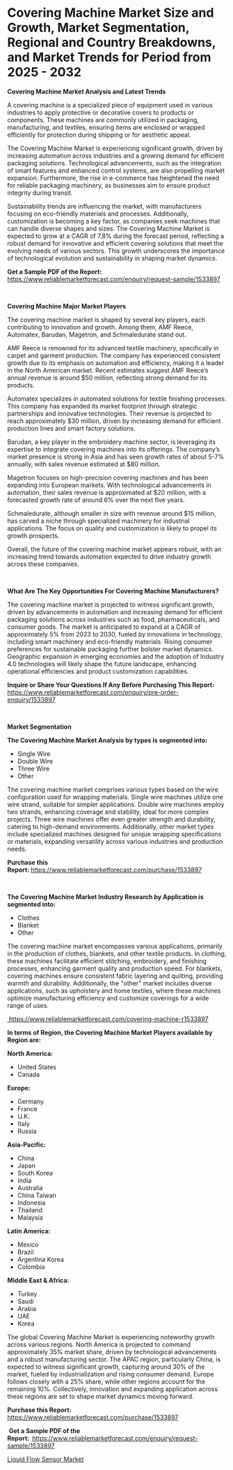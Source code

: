 <p><h1>Covering Machine Market Size and Growth, Market Segmentation, Regional and Country Breakdowns, and Market Trends for Period from 2025 -  2032</h1></p><p><strong>Covering Machine Market Analysis and Latest Trends</strong></p>
<p><p>A covering machine is a specialized piece of equipment used in various industries to apply protective or decorative covers to products or components. These machines are commonly utilized in packaging, manufacturing, and textiles, ensuring items are enclosed or wrapped efficiently for protection during shipping or for aesthetic appeal. </p><p>The Covering Machine Market is experiencing significant growth, driven by increasing automation across industries and a growing demand for efficient packaging solutions. Technological advancements, such as the integration of smart features and enhanced control systems, are also propelling market expansion. Furthermore, the rise in e-commerce has heightened the need for reliable packaging machinery, as businesses aim to ensure product integrity during transit.</p><p>Sustainability trends are influencing the market, with manufacturers focusing on eco-friendly materials and processes. Additionally, customization is becoming a key factor, as companies seek machines that can handle diverse shapes and sizes. The Covering Machine Market is expected to grow at a CAGR of 7.8% during the forecast period, reflecting a robust demand for innovative and efficient covering solutions that meet the evolving needs of various sectors. This growth underscores the importance of technological evolution and sustainability in shaping market dynamics.</p></p>
<p><strong>Get a Sample PDF of the Report:&nbsp;</strong> <a href="https://www.reliablemarketforecast.com/enquiry/request-sample/1533897?utm_campaign=1833&utm_medium=2&utm_source=Github&utm_content=ia&utm_term=17022025&utm_id=covering-machine">https://www.reliablemarketforecast.com/enquiry/request-sample/1533897</a></p>
<p>&nbsp;</p>
<p><strong>Covering Machine Major Market Players</strong></p>
<p><p>The covering machine market is shaped by several key players, each contributing to innovation and growth. Among them, AMF Reece, Automatex, Barudan, Magetron, and Schmaledurate stand out.</p><p>AMF Reece is renowned for its advanced textile machinery, specifically in carpet and garment production. The company has experienced consistent growth due to its emphasis on automation and efficiency, making it a leader in the North American market. Recent estimates suggest AMF Reece’s annual revenue is around $50 million, reflecting strong demand for its products.</p><p>Automatex specializes in automated solutions for textile finishing processes. This company has expanded its market footprint through strategic partnerships and innovative technologies. Their revenue is projected to reach approximately $30 million, driven by increasing demand for efficient production lines and smart factory solutions.</p><p>Barudan, a key player in the embroidery machine sector, is leveraging its expertise to integrate covering machines into its offerings. The company’s market presence is strong in Asia and has seen growth rates of about 5-7% annually, with sales revenue estimated at $80 million.</p><p>Magetron focuses on high-precision covering machines and has been expanding into European markets. With technological advancements in automation, their sales revenue is approximated at $20 million, with a forecasted growth rate of around 6% over the next five years.</p><p>Schmaledurate, although smaller in size with revenue around $15 million, has carved a niche through specialized machinery for industrial applications. The focus on quality and customization is likely to propel its growth prospects.</p><p>Overall, the future of the covering machine market appears robust, with an increasing trend towards automation expected to drive industry growth across these companies.</p></p>
<p>&nbsp;</p>
<p><strong>What Are The Key Opportunities For Covering Machine Manufacturers?</strong></p>
<p><p>The covering machine market is projected to witness significant growth, driven by advancements in automation and increasing demand for efficient packaging solutions across industries such as food, pharmaceuticals, and consumer goods. The market is anticipated to expand at a CAGR of approximately 5% from 2023 to 2030, fueled by innovations in technology, including smart machinery and eco-friendly materials. Rising consumer preferences for sustainable packaging further bolster market dynamics. Geographic expansion in emerging economies and the adoption of Industry 4.0 technologies will likely shape the future landscape, enhancing operational efficiencies and product customization capabilities.</p></p>
<p><strong>Inquire or Share Your Questions If Any Before Purchasing This Report:</strong> <a href="https://www.reliablemarketforecast.com/enquiry/pre-order-enquiry/1533897?utm_campaign=1833&utm_medium=2&utm_source=Github&utm_content=ia&utm_term=17022025&utm_id=covering-machine">https://www.reliablemarketforecast.com/enquiry/pre-order-enquiry/1533897</a></p>
<p>&nbsp;</p>
<p><strong>Market Segmentation</strong></p>
<p><strong>The Covering Machine Market Analysis by types is segmented into:</strong></p>
<p><ul><li>Single Wire</li><li>Double Wire</li><li>Three Wire</li><li>Other</li></ul></p>
<p><p>The covering machine market comprises various types based on the wire configuration used for wrapping materials. Single wire machines utilize one wire strand, suitable for simpler applications. Double wire machines employ two strands, enhancing coverage and stability, ideal for more complex projects. Three wire machines offer even greater strength and durability, catering to high-demand environments. Additionally, other market types include specialized machines designed for unique wrapping specifications or materials, expanding versatility across various industries and production needs.</p></p>
<p><strong>Purchase this Report:&nbsp;</strong><a href="https://www.reliablemarketforecast.com/purchase/1533897?utm_campaign=1833&utm_medium=2&utm_source=Github&utm_content=ia&utm_term=17022025&utm_id=covering-machine">https://www.reliablemarketforecast.com/purchase/1533897</a></p>
<p>&nbsp;</p>
<p><strong>The Covering Machine Market Industry Research by Application is segmented into:</strong></p>
<p><ul><li>Clothes</li><li>Blanket</li><li>Other</li></ul></p>
<p><p>The covering machine market encompasses various applications, primarily in the production of clothes, blankets, and other textile products. In clothing, these machines facilitate efficient stitching, embroidery, and finishing processes, enhancing garment quality and production speed. For blankets, covering machines ensure consistent fabric layering and quilting, providing warmth and durability. Additionally, the "other" market includes diverse applications, such as upholstery and home textiles, where these machines optimize manufacturing efficiency and customize coverings for a wide range of uses.</p></p>
<p><a href="https://www.reliablemarketforecast.com/covering-machine-r1533897?utm_campaign=1833&utm_medium=2&utm_source=Github&utm_content=ia&utm_term=17022025&utm_id=covering-machine">&nbsp;https://www.reliablemarketforecast.com/covering-machine-r1533897</a></p>
<p><strong>In terms of Region, the Covering Machine Market Players available by Region are:</strong></p>
<p>
    <p> <strong> North America: </strong>
        <ul>
            <li>United States</li>
            <li>Canada</li>
        </ul>
        </p> 
    <p> <strong> Europe: </strong>
        <ul>
            <li>Germany</li>
            <li>France</li>
            <li>U.K.</li>
            <li>Italy</li>
            <li>Russia</li>
        </ul>
        </p> 
    <p> <strong> Asia-Pacific: </strong>
        <ul>
            <li>China</li>
            <li>Japan</li>
            <li>South Korea</li>
            <li>India</li>
            <li>Australia</li>
            <li>China Taiwan</li>
            <li>Indonesia</li>
            <li>Thailand</li>
            <li>Malaysia</li>
        </ul>
        </p> 
    <p> <strong> Latin America: </strong>
        <ul>
            <li>Mexico</li>
            <li>Brazil</li>
            <li>Argentina Korea</li>
            <li>Colombia</li>
        </ul>
        </p> 
    <p> <strong> Middle East & Africa: </strong>
        <ul>
            <li>Turkey</li>
            <li>Saudi</li>
            <li>Arabia</li>
            <li>UAE</li>
            <li>Korea</li>
        </ul>
    </p>
    </p>
<p><p>The global Covering Machine Market is experiencing noteworthy growth across various regions. North America is projected to command approximately 35% market share, driven by technological advancements and a robust manufacturing sector. The APAC region, particularly China, is expected to witness significant growth, capturing around 30% of the market, fueled by industrialization and rising consumer demand. Europe follows closely with a 25% share, while other regions account for the remaining 10%. Collectively, innovation and expanding application across these regions are set to shape market dynamics moving forward.</p></p>
<p><strong>Purchase this Report: </strong><a href="https://www.reliablemarketforecast.com/purchase/1533897?utm_campaign=1833&utm_medium=2&utm_source=Github&utm_content=ia&utm_term=17022025&utm_id=covering-machine">https://www.reliablemarketforecast.com/purchase/1533897</a></p>
<p>&nbsp;<strong>Get a Sample PDF of the Report:&nbsp;&nbsp;</strong><a href="https://www.reliablemarketforecast.com/enquiry/request-sample/1533897?utm_campaign=1833&utm_medium=2&utm_source=Github&utm_content=ia&utm_term=17022025&utm_id=covering-machine">https://www.reliablemarketforecast.com/enquiry/request-sample/1533897</a></p>
<p><strong></strong></p>
<p><p><a href="https://github.com/FassouRP/Market-Research-Report-List-7/blob/main/liquid-flow-sensor-market.md?utm_campaign=1833&utm_medium=2&utm_source=Github&utm_content=ia&utm_term=17022025&utm_id=covering-machine">Liquid Flow Sensor Market</a></p></p>